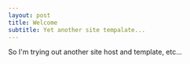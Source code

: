 ```yaml
---
layout: post
title: Welcome
subtitle: Yet another site tempalate...
---
```


So I'm trying out another site host and template, etc...

